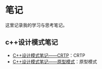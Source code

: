 # 笔记

这里记录我的学习与思考笔记。

## c++设计模式笔记
- [C++设计模式笔记——CRTP](notes/c%2B%2B%E8%AE%BE%E8%AE%A1%E6%A8%A1%E5%BC%8F%E7%AC%94%E8%AE%B0/C%2B%2B%E8%AE%BE%E8%AE%A1%E6%A8%A1%E5%BC%8F%E7%AC%94%E8%AE%B0%E2%80%94%E2%80%94CRTP.md)：CRTP
- [C++设计模式笔记——原型模式](notes/c%2B%2B%E8%AE%BE%E8%AE%A1%E6%A8%A1%E5%BC%8F%E7%AC%94%E8%AE%B0/C%2B%2B%E8%AE%BE%E8%AE%A1%E6%A8%A1%E5%BC%8F%E7%AC%94%E8%AE%B0%E2%80%94%E2%80%94%E5%8E%9F%E5%9E%8B%E6%A8%A1%E5%BC%8F.md)：原型模式
